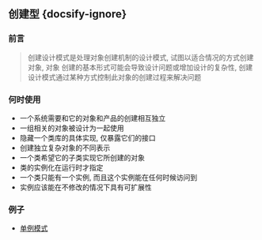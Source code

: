 ## 创建型 {docsify-ignore}

### 前言

> 创建设计模式是处理对象创建机制的设计模式, 试图以适合情况的方式创建对象, 对象 创建的基本形式可能会导致设计问题或增加设计的复杂性, 创建设计模式通过某种方式控制此对象的创建过程来解决问题

### 何时使用

- 一个系统需要和它的对象和产品的创建相互独立
- 一组相关的对象被设计为一起使用
- 隐藏一个类库的具体实现, 仅暴露它们的接口
- 创建独立复杂对象的不同表示
- 一个类希望它的子类实现它所创建的对象
- 类的实例化在运行时才指定
- 一个类只能有一个实例, 而且这个实例能在任何时候访问到
- 实例应该能在不修改的情况下具有可扩展性

### 例子

<!-- - [抽象工厂模式]()
- [工厂方法模式]()
- [生成器模式]()
- [延迟初始化模式]()
- [原型模式]()
- [对象池模式]() -->
- [单例模式](DesignPatterns/Creational/Singleton)
